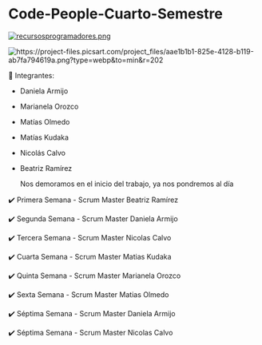# Code-People-Cuarto-Semestre

[![recursosprogramadores.png](https://i.postimg.cc/Wzp7m3Cb/recursosprogramadores.png)](https://postimg.cc/tZfPpX9L)


![https://project-files.picsart.com/project_files/aae1b1b1-825e-4128-b119-ab7fa794619a.png?type=webp&to=min&r=202
](https://project-files.picsart.com/project_files/aae1b1b1-825e-4128-b119-ab7fa794619a.png?type=webp&to=min&r=202)


:pushpin: Integrantes:

- Daniela Armijo
  
- Marianela Orozco

- Matías Olmedo

- Matías Kudaka

- Nicolás Calvo

- Beatriz Ramírez



  Nos demoramos en el inicio del trabajo, ya nos pondremos al día

:heavy_check_mark: Primera Semana - Scrum Master Beatriz Ramírez

:heavy_check_mark: Segunda Semana - Scrum Master Daniela Armijo

:heavy_check_mark: Tercera Semana - Scrum Master Nicolas Calvo

:heavy_check_mark: Cuarta Semana - Scrum Master Matias Kudaka

:heavy_check_mark: Quinta Semana - Scrum Master Marianela Orozco

:heavy_check_mark: Sexta Semana - Scrum Master Matias Olmedo

:heavy_check_mark: Séptima Semana - Scrum Master Daniela Armijo

:heavy_check_mark: Séptima Semana - Scrum Master Nicolas Calvo
